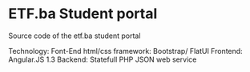 # ETF.ba Student portal
Source code of the etf.ba student portal

Technology:
  Font-End html/css framework: Bootstrap/ FlatUI
  Frontend: Angular.JS 1.3
  Backend: Statefull PHP JSON web service

